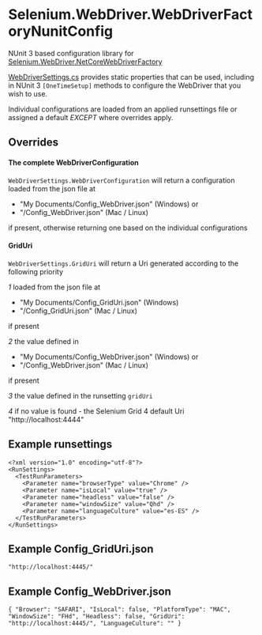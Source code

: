 # Selenium.WebDriver.WebDriverFactoryNunitConfig

NUnit 3 based configuration library for [Selenium.WebDriver.NetCoreWebDriverFactory](https://www.nuget.org/packages/Selenium.WebDriver.NetCoreWebDriverFactory/)

[WebDriverSettings.cs](https://github.com/AlexanderOnTest/NetCoreWebDriverFactory/blob/v4_0_0/src/Main/AlexanderOnTest.WebDriverFactoryNunitConfig/TestSettings/WebDriverSettings.cs) provides static properties that can be used, including in NUnit 3 `[OneTimeSetup]` methods to configure the WebDriver that you wish to use.

Individual configurations are loaded from an applied runsettings file or assigned a default *EXCEPT* where overrides apply.

## Overrides
#### The complete WebDriverConfiguration 
`WebDriverSettings.WebDriverConfiguration` will return a configuration loaded from the json file at 
- "My Documents/Config_WebDriver.json" (Windows) or 
- "/Config_WebDriver.json" (Mac / Linux)

if present, otherwise returning one based on the individual configurations

#### GridUri
`WebDriverSettings.GridUri` will return a Uri generated according to the following priority

*1* loaded from the json file at
- "My Documents/Config_GridUri.json" (Windows) 
- "/Config_GridUri.json" (Mac / Linux)
 
if present

*2* the value defined in
- "My Documents/Config_WebDriver.json" (Windows) or
- "/Config_WebDriver.json" (Mac / Linux)

if present 

*3* the value defined in the runsetting `gridUri`

*4* if no value is found - the Selenium Grid 4 default Uri "http://localhost:4444"

## Example runsettings
````
<?xml version="1.0" encoding="utf-8"?>
<RunSettings>
  <TestRunParameters>
    <Parameter name="browserType" value="Chrome" />
    <Parameter name="isLocal" value="true" />
    <Parameter name="headless" value="false" />
    <Parameter name="windowSize" value="Qhd" />
    <Parameter name="languageCulture" value="es-ES" />
  </TestRunParameters>
</RunSettings>
````

## Example Config_GridUri.json
`` "http://localhost:4445/" ``

## Example Config_WebDriver.json
``
{
"Browser": "SAFARI",
"IsLocal": false,
"PlatformType": "MAC",
"WindowSize": "FHd",
"Headless": false,
"GridUri": "http://localhost:4445/",
"LanguageCulture": ""
}
``